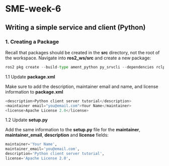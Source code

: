 # SME-week-6

## Writing a simple service and client (Python)
### 1. Creating a Package

Recall that packages should be created in the __src__ directory, not the root of the workspace. Navigate into __ros2_ws/src__ and create a new package:

```python
ros2 pkg create --build-type ament_python py_srvcli --dependencies rclpy example_interfaces
```

1.1 Update __package.xml__

Make sure to add the description, maintainer email and name, and license information to __package.xml__

```python
<description>Python client server tutorial</description>
<maintainer email="you@email.com">Your Name</maintainer>
<license>Apache License 2.0</license>
```

1.2 Update __setup.py__

Add the same information to the __setup.py__ file for the __maintainer__, __maintainer_email__, __description__ and __license__ fields:


```python
maintainer='Your Name',
maintainer_email='you@email.com',
description='Python client server tutorial',
license='Apache License 2.0',
```
